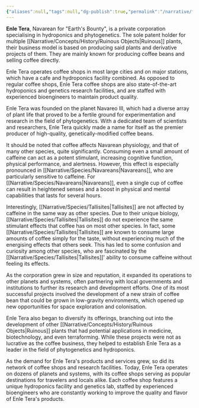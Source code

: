 ```yaml
---
{"aliases":null,"tags":null,"dg-publish":true,"permalink":"/narrative/factions/corporations/enle-tera/","dgPassFrontmatter":true}
---
```


**Enle Tera**, Navarean for "Earth's Bounty", is a private corporation specialising in hydroponics and phytogenetics. The sole patent holder for multiple [[Narrative/Concepts/History/Ruinous Objects\|Ruinous]] plants, their business model is based on producing said plants and derivative projects of them. They are mainly known for producing coffee beans and selling coffee directly.

Enle Tera operates coffee shops in most large cities and on major stations, which have a cafe and hydroponics facility combined. As opposed to regular coffee shops, Enle Tera coffee shops are also state-of-the-art hydroponics and genetics research facilities, and are staffed with experienced bioengineers to maintain product quality.

Enle Tera was founded on the planet Navareo III, which had a diverse array of plant life that proved to be a fertile ground for experimentation and research in the field of phytogenetics. With a dedicated team of scientists and researchers, Enle Tera quickly made a name for itself as the premier producer of high-quality, genetically-modified coffee beans.

It should be noted that coffee affects Navarean physiology, and that of many other species, quite significantly. Consuming even a small amount of caffeine can act as a potent stimulant, increasing cognitive function, physical performance, and alertness. However, this effect is especially pronounced in [[Narrative/Species/Navareans\|Navareans]], who are particularly sensitive to caffeine. For [[Narrative/Species/Navareans\|Navareans]], even a single cup of coffee can result in heightened senses and a boost in physical and mental capabilities that lasts for several hours.

Interestingly, [[Narrative/Species/Tallisites\|Tallisites]] are not affected by caffeine in the same way as other species. Due to their unique biology, [[Narrative/Species/Tallisites\|Tallisites]] do not experience the same stimulant effects that coffee has on most other species. In fact, some [[Narrative/Species/Tallisites\|Tallisites]] are known to consume large amounts of coffee simply for the taste, without experiencing much of the energising effects that others seek. This has led to some confusion and curiosity among other species, who are fascinated by the [[Narrative/Species/Tallisites\|Tallisites]]' ability to consume caffeine without feeling its effects.

As the corporation grew in size and reputation, it expanded its operations to other planets and systems, often partnering with local governments and institutions to further its research and development efforts. One of its most successful projects involved the development of a new strain of coffee bean that could be grown in low-gravity environments, which opened up new opportunities for space exploration and colonisation.

Enle Tera also began to diversify its offerings, branching out into the development of other [[Narrative/Concepts/History/Ruinous Objects\|Ruinous]] plants that had potential applications in medicine, biotechnology, and even terraforming. While these projects were not as lucrative as the coffee business, they helped to establish Enle Tera as a leader in the field of phytogenetics and hydroponics.

As the demand for Enle Tera's products and services grew, so did its network of coffee shops and research facilities. Today, Enle Tera operates on dozens of planets and systems, with its coffee shops serving as popular destinations for travelers and locals alike. Each coffee shop features a unique hydroponics facility and genetics lab, staffed by experienced bioengineers who are constantly working to improve the quality and flavor of Enle Tera's products.